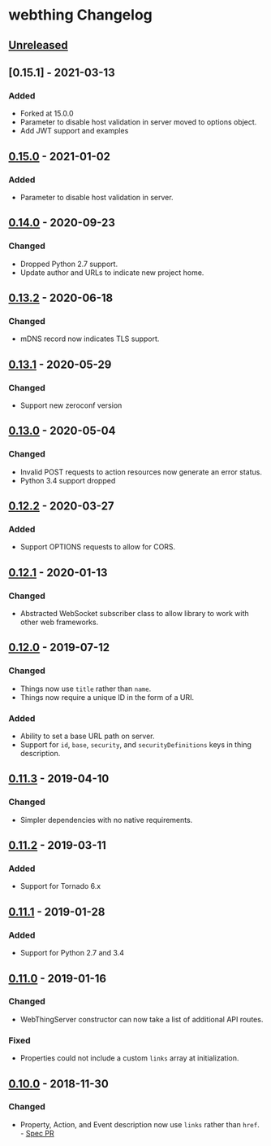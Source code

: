 # webthing Changelog

## [Unreleased]

## [0.15.1] - 2021-03-13
### Added
- Forked at 15.0.0
- Parameter to disable host validation in server moved to options object.
- Add JWT support and examples

## [0.15.0] - 2021-01-02
### Added
- Parameter to disable host validation in server.

## [0.14.0] - 2020-09-23
### Changed
- Dropped Python 2.7 support.
- Update author and URLs to indicate new project home.

## [0.13.2] - 2020-06-18
### Changed
- mDNS record now indicates TLS support.

## [0.13.1] - 2020-05-29
### Changed
- Support new zeroconf version

## [0.13.0] - 2020-05-04
### Changed
- Invalid POST requests to action resources now generate an error status.
- Python 3.4 support dropped

## [0.12.2] - 2020-03-27
### Added
- Support OPTIONS requests to allow for CORS.

## [0.12.1] - 2020-01-13
### Changed
- Abstracted WebSocket subscriber class to allow library to work with other web frameworks.

## [0.12.0] - 2019-07-12
### Changed
- Things now use `title` rather than `name`.
- Things now require a unique ID in the form of a URI.
### Added
- Ability to set a base URL path on server.
- Support for `id`, `base`, `security`, and `securityDefinitions` keys in thing description.

## [0.11.3] - 2019-04-10
### Changed
- Simpler dependencies with no native requirements.

## [0.11.2] - 2019-03-11
### Added
- Support for Tornado 6.x

## [0.11.1] - 2019-01-28
### Added
- Support for Python 2.7 and 3.4

## [0.11.0] - 2019-01-16
### Changed
- WebThingServer constructor can now take a list of additional API routes.
### Fixed
- Properties could not include a custom `links` array at initialization.

## [0.10.0] - 2018-11-30
### Changed
- Property, Action, and Event description now use `links` rather than `href`. - [Spec PR](https://github.com/WebThingsIO/wot/pull/119)

[Unreleased]: https://github.com/WebThingsIO/webthing-python/compare/v0.15.0...HEAD
[0.15.0]: https://github.com/WebThingsIO/webthing-python/compare/v0.14.0...v0.15.0
[0.14.0]: https://github.com/WebThingsIO/webthing-python/compare/v0.13.2...v0.14.0
[0.13.2]: https://github.com/WebThingsIO/webthing-python/compare/v0.13.1...v0.13.2
[0.13.1]: https://github.com/WebThingsIO/webthing-python/compare/v0.13.0...v0.13.1
[0.13.0]: https://github.com/WebThingsIO/webthing-python/compare/v0.12.2...v0.13.0
[0.12.2]: https://github.com/WebThingsIO/webthing-python/compare/v0.12.1...v0.12.2
[0.12.1]: https://github.com/WebThingsIO/webthing-python/compare/v0.12.0...v0.12.1
[0.12.0]: https://github.com/WebThingsIO/webthing-python/compare/v0.11.3...v0.12.0
[0.11.3]: https://github.com/WebThingsIO/webthing-python/compare/v0.11.2...v0.11.3
[0.11.2]: https://github.com/WebThingsIO/webthing-python/compare/v0.11.1...v0.11.2
[0.11.1]: https://github.com/WebThingsIO/webthing-python/compare/v0.11.0...v0.11.1
[0.11.0]: https://github.com/WebThingsIO/webthing-python/compare/v0.10.0...v0.11.0
[0.10.0]: https://github.com/WebThingsIO/webthing-python/compare/v0.9.2...v0.10.0

